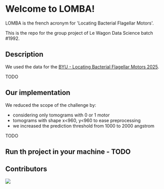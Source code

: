 # Welcome to LOMBA!

LOMBA is the french acronym for 'Locating Bacterial Flagellar Motors'. 

This is the repo for the group project of Le Wagon Data Science batch #1992.

## Description
We used the data for the [BYU - Locating Bacterial Flagellar Motors 2025](https://www.kaggle.com/competitions/byu-locating-bacterial-flagellar-motors-2025).

TODO

## Our implementation
We reduced the scope of the challenge by:
  - considering only tomograms with 0 or 1 motor
  - tomograms with shape x<960, y<960 to ease preprocessing
  - we increased the prediction threshold from 1000 to 2000 angstrom 

TODO

## Run th project in your machine - TODO




## Contributors
<a href="https://github.com/mc-will/BYU_Locating-Bacterial_Flagellar_Motors_2025/graphs/contributors">
  <img src="https://contrib.rocks/image?repo=mc-will/BYU_Locating-Bacterial_Flagellar_Motors_2025" />
</a>

